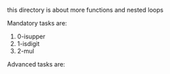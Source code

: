 this directory is about more functions and nested loops

Mandatory tasks are:

1. 0-isupper 
2. 1-isdigit
3. 2-mul 

Advanced tasks are:
